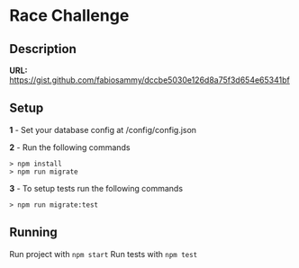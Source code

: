 # Race Challenge
## Description
**URL:** https://gist.github.com/fabiosammy/dccbe5030e126d8a75f3d654e65341bf

## Setup
**1** - Set your database config at /config/config.json

**2** - Run the following commands
```
> npm install
> npm run migrate
```

**3** - To setup tests run the following commands
```
> npm run migrate:test
```

## Running
Run project with `npm start`
Run tests with `npm test`

